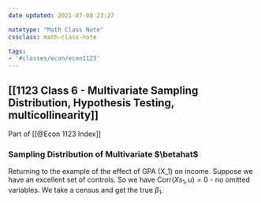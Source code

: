 ```yaml
---
date updated: 2021-07-08 23:27

notetype: "Math Class Note"
cssclass: math-class-note

tags: 
- '#classes/econ/econ1123'
---
```


## [[1123 Class 6 - Multivariate Sampling Distribution, Hypothesis Testing, multicollinearity]]
Part of [[@Econ 1123 Index]]


### Sampling Distribution of Multivariate $\betahat$

Returning to the example of the effect of GPA (X_1) on income. Suppose we have an excellent set of controls. So we have Corr$(Xs_1, u) = 0$ - no omitted variables. We take a census and get the true $\beta_1$.  